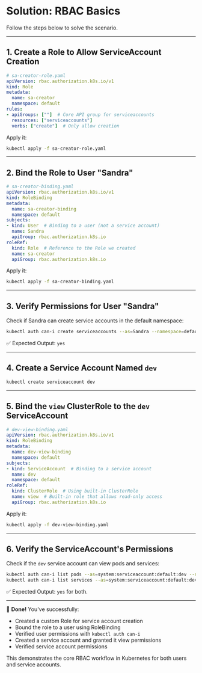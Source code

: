 # Solution: RBAC Basics

Follow the steps below to solve the scenario.

---

## 1. Create a Role to Allow ServiceAccount Creation

```yaml
# sa-creator-role.yaml
apiVersion: rbac.authorization.k8s.io/v1
kind: Role
metadata:
  name: sa-creator
  namespace: default
rules:
- apiGroups: [""]  # Core API group for serviceaccounts
  resources: ["serviceaccounts"]
  verbs: ["create"]  # Only allow creation
```

Apply it:

```bash
kubectl apply -f sa-creator-role.yaml
```

---

## 2. Bind the Role to User "Sandra"

```yaml
# sa-creator-binding.yaml
apiVersion: rbac.authorization.k8s.io/v1
kind: RoleBinding
metadata:
  name: sa-creator-binding
  namespace: default
subjects:
- kind: User  # Binding to a user (not a service account)
  name: Sandra
  apiGroup: rbac.authorization.k8s.io
roleRef:
  kind: Role  # Reference to the Role we created
  name: sa-creator
  apiGroup: rbac.authorization.k8s.io
```

Apply it:

```bash
kubectl apply -f sa-creator-binding.yaml
```

---

## 3. Verify Permissions for User "Sandra"

Check if Sandra can create service accounts in the default namespace:

```bash
kubectl auth can-i create serviceaccounts --as=Sandra --namespace=default
```

✅ Expected Output: `yes`

---

## 4. Create a Service Account Named `dev`

```bash
kubectl create serviceaccount dev
```

---

## 5. Bind the `view` ClusterRole to the `dev` ServiceAccount

```yaml
# dev-view-binding.yaml
apiVersion: rbac.authorization.k8s.io/v1
kind: RoleBinding
metadata:
  name: dev-view-binding
  namespace: default
subjects:
- kind: ServiceAccount  # Binding to a service account
  name: dev
  namespace: default
roleRef:
  kind: ClusterRole  # Using built-in ClusterRole
  name: view  # Built-in role that allows read-only access
  apiGroup: rbac.authorization.k8s.io
```

Apply it:

```bash
kubectl apply -f dev-view-binding.yaml
```

---

## 6. Verify the ServiceAccount's Permissions

Check if the `dev` service account can view pods and services:

```bash
kubectl auth can-i list pods --as=system:serviceaccount:default:dev --namespace=default
kubectl auth can-i list services --as=system:serviceaccount:default:dev --namespace=default
```

✅ Expected Output: `yes` for both.

---

🎉 **Done!** You've successfully:
- Created a custom Role for service account creation
- Bound the role to a user using RoleBinding
- Verified user permissions with `kubectl auth can-i`
- Created a service account and granted it view permissions
- Verified service account permissions

This demonstrates the core RBAC workflow in Kubernetes for both users and service accounts.
